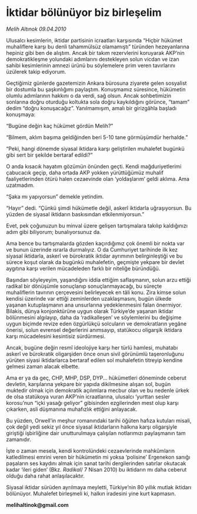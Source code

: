 # İktidar bölünüyor biz birleşelim

*Melih Altınok 09.04.2010*

<div class="yazi"><p>Ulusalcı kesimlerin, iktidar partisinin icraatları karşısında “Hiçbir hükümet muhaliflere karşı bu denli tahammülsüz olamamıştı” türünden hezeyanlarına hepiniz gibi ben de alıştım. Ancak bir takım rezervlerini koruyarak AKP’nin demokratikleşme yolundaki adımlarını destekleyen solun vicdan ve izan sahibi kesimlerinin amnezi ürünü bu söylemelere prim veren tavırlarını üzülerek takip ediyorum.</p>
<p>Geçtiğimiz günlerde gazetemizin Ankara bürosuna ziyarete gelen sosyalist bir dostumla bu şaşkınlığımı paylaştım. Konuşmamız süresince, hükümetin olumlu adımlarının hakkını o da verdi, sağ olsun. Ancak sohbetimizin sonlarına doğru oturduğu koltukta sola doğru kaykıldığını görünce, “tamam” dedim “doğru konuşacağız”. Yanılmamışım, amalı bir girizgâhla başladı konuşmaya:</p>
<p>“Bugüne değin kaç hükümet gördün Melih?”</p>
<p>“Bilmem, aklım başıma geldiğinden beri 5-10 tane görmüşümdür herhalde.”</p>
<p>“Peki, hangi dönemde siyasal iktidara karşı geliştirilen muhalefet bugünkü gibi sert bir şekilde bertaraf edildi?”</p>
<p>O anda kısacık hayatım gözümün önünden geçti. Kendi mağduriyetlerimi çabucacık geçip, daha ortada AKP yokken yürüttüğümüz muhalif faaliyetlerinden ötürü halen cezaevinde olan ‘yoldaşlarım’ geldi aklıma. Ama uzatmadım. </p>
<p>“Şaka mı yapıyorsun” demekle yetindim.</p>
<p>“Hayır” dedi. “Çünkü şimdi hükümetle değil, askerî iktidarla uğraşıyorsun. Bu yüzden de siyasal iktidarın baskısından etkilenmiyorsun.”</p>
<p>Evet, pek çoğunuzun bu minval üzere gelişen tartışmalara takılıp kaldığınızı adım gibi biliyorum; bunalıyorsunuz da. </p>
<p>Ama bence bu tartışmalarda gözden kaçırdığımız çok önemli bir nokta var ve bunun üzerinde ısrarla durmalıyız. O da Cumhuriyet tarihinde ilk kez siyasal iktidarla, askerî ve bürokratik iktidar ayrımının belirginleştiği ve bu sürece koşut olarak da bugünkü muhalefetin, geçmişte yekpare bir devlet aygıtına karşı verilen mücadeleden farklı bir niteliğe büründüğü.</p>
<p>Başından söyleyeyim, yaşandığını iddia ettiğim saflaşmanın, solun arzu ettiği radikal bir dönüşümle sonuçlanıp sonuçlanmayacağı, bu süreçte muhaliflerin tavrının çerçevesini belirleyecek en tâli konu. Zira kimse solun kendisi üzerinde var ettiği zeminlerden uzaklaşmasını, bugün ülkede yaşanan kutuplaşmanın ana unsurlarına yedeklenmesini falan önermiyor. Bilakis, dünya konjonktürüne uygun olarak Türkiye’de yaşanan iktidar bölünmesini algılayıp, daha da ‘radikalleşen’ ve söylemlerini bu değişime uygun biçimde revize eden özgürlükçü solcuların ve demokratların yegâne önerisi, solun evrensel değerlerini anımsayıp, statükocu oligarşik iktidara karşı mücadelesini kesintisiz sürdürmesi. </p>
<p>Ancak, bugüne değin resmî ideolojiye karşı her türlü hamlesi, muhatabı askerî ve bürokratik oligarşiden önce onun sivil görünümlü taşeronluğunu yürüten siyasi iktidarlarca bertaraf edilen sol muhalefetin titreyip kendine gelmesi zaman alacak elbette. </p>
<p>Ama er ya da geç, CHP, MHP, DSP, DYP... hükümetleri döneminde ceberut devletin, karşılarına yekpare bir yapıda dikilmesine alışan sol, bugün muktedir olmak için demokratik açılımlara mecbur olan ve bu nedenle ürkek de olsa statükoya vuran AKP’nin icraatlarına, ulusalcı ‘yurttan sesler korosu’nun “içki yasağı geliyor” gibisinden ezgilerinden mest olup karşı çıkarken, asli düşmanına muhafızlık ettiğini anlayacak.</p>
<p>Bu yüzden, Orwell’in meşhur romanındaki tarihi öğüten hafıza kutuları misali, çok değil yedi sekiz yıl önce siyasal iktidarların halkına karşı oligarşiyle giriştiği işbirliğine dair unutturulmaya çalışılan notlarımızı paylaşmanın tam zamanıdır. </p>
<p>İşte o zaman mesela, kendi kontrolündeki cezaevlerinde mahkûmların katledilmesi emrini veren bir hükümetin mi yoksa ‘polisine’ Ergenekon sanığı paşaların ses kaydını almak için sanat tarihi dergilerinden satırlar okutacak kadar ‘ileri giden’ (Bkz. <i>Radikal</i>/ 7 Nisan 2010) bu iktidarın mı daha ceberut olduğu daha rahat anlaşılacaktır. </p>
<p>Siyasal iktidar sürüden ayrılmaya meyletti, Türkiye’nin 80 yıllık mutlak iktidarı bölünüyor. Muhalefet birleşmeli ki, halkın iradesini yine kurt kapmasın.</p>
<p><b>melihaltinok@gmail.com</b></p></div>
